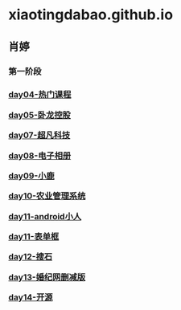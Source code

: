 # xiaotingdabao.github.io
<h2>肖婷</h2>
<h3>第一阶段<h3>
<p><a target="_blank" href="https://xiaotingdabao.github.io/%E8%82%96%E5%A9%B7-day04-%E8%AF%BE%E5%90%8E%E4%BD%9C%E4%B8%9A/html/zuoye.html">day04-热门课程</a</p>
<p><a target="_blank" href="https://xiaotingdabao.github.io/wolong/html/wolong.html">day05-卧龙控股</a</p>
<p><a target="_blank" href="https://xiaotingdabao.github.io/%E8%B6%85%E5%87%A1%E7%A7%91%E6%8A%80/html/chaofan.html">day07-超凡科技</a</p>
<p><a target="_blank" href="https://xiaotingdabao.github.io/dianzixiangce/html/dzxc.html">day08-电子相册</a</p>
<p><a target="_blank" href="https://xiaotingdabao.github.io/xl/html/qg.html">day09-小鹿</a</p>
  <p><a target="_blank" href="https://xiaotingdabao.github.io/guanli/html/gl.html">day10-农业管理系统</a</p>
<p><a target="_blank" href="https://xiaotingdabao.github.io/android/html/1.html">day11-android小人</a</p>
<p><a target="_blank" href="https://xiaotingdabao.github.io/%E8%A1%A8%E5%8D%95%E6%A1%86/html/1.html">day11-表单框</a</p>
  <p><a target="_blank" href="https://xiaotingdabao.github.io/soushi/html/ss.html">day12-搜石</a</p>
<p><a target="_blank" href="https://xiaotingdabao.github.io/hun/html/hun.html">day13-婚纪网删减版</a</p>
    <p><a target="_blank" href="https://xiaotingdabao.github.io/ky/html/ky.html">day14-开源</a</p>
